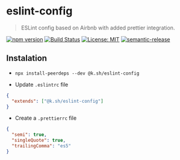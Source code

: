 # eslint-config

> ESLint config based on Airbnb with added prettier integration.

[![npm version](https://badge.fury.io/js/%40k.sh%2Feslint-config.svg)](https://badge.fury.io/js/%40k.sh%2Feslint-config)
[![Build Status](https://travis-ci.org/buz-zard/eslint-config.svg?branch=master)](https://travis-ci.org/buz-zard/eslint-config)
[![License: MIT](https://img.shields.io/badge/License-MIT-yellow.svg)](https://opensource.org/licenses/MIT)
[![semantic-release](https://img.shields.io/badge/%20%20%F0%9F%93%A6%F0%9F%9A%80-semantic--release-e10079.svg)](https://github.com/semantic-release/semantic-release)

## Instalation

- `npx install-peerdeps --dev @k.sh/eslint-config`

- Update `.eslintrc` file

```json
{
  "extends": ["@k.sh/eslint-config"]
}
```

- Create a `.prettierrc` file

```json
{
  "semi": true,
  "singleQuote": true,
  "trailingComma": "es5"
}
```
